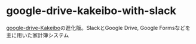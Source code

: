 # google-drive-kakeibo-with-slack
[google-drive-Kakeibo](https://github.com/shinshin86/google-drive-Kakeibo)の進化版。SlackとGoogle Drive, Google Formsなどを主に用いた家計簿システム
